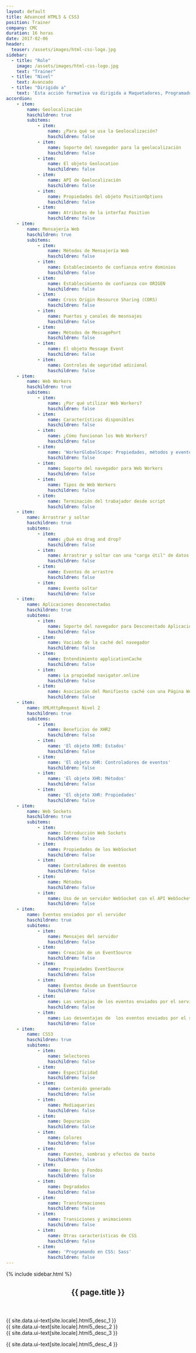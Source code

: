 ```yaml
---
layout: default
title: Advanced HTML5 & CSS3
position: Trainer
company: CMC
duration: 16 horas
date: 2017-02-06
header:
  teaser: /assets/images/html-css-logo.jpg
sidebar:
  - title: "Role"
    image: /assets/images/html-css-logo.jpg
    text: "Trainer"
  - title: "Nivel"
    text: Avanzado
  - title: "Dirigido a"
    text: 'Esta acción formativa va dirigida a Maquetadores, Programadores y Analistas.'
accordion:
    - item:
        name: Geolocalización
        haschildren: true
        subitems:
            - item:
                name: ¿Para qué se usa la Geolocalización?
                haschildren: false
            - item:
                name: Soporte del navegador para la geolocalización
                haschildren: false
            - item:
                name: El objeto Geolocation
                haschildren: false
            - item:
                name: API de Geolocalización
                haschildren: false
            - item:
                name: Propiedades del objeto PositionOptions
                haschildren: false
            - item:
                name: Atributos de la interfaz Position
                haschildren: false
    - item:
        name: Mensajería Web
        haschildren: true
        subitems:
            - item:
                name: Métodos de Mensajería Web
                haschildren: false
            - item:
                name: Establecimiento de confianza entre dominios
                haschildren: false
            - item:
                name: Establecimiento de confianza con ORIGEN
                haschildren: false
            - item:
                name: Cross Origin Resource Sharing (CORS)
                haschildren: false
            - item:
                name: Puertos y canales de mesnsajes
                haschildren: false
            - item:
                name: Métodos de MessagePort
                haschildren: false
            - item:
                name: El objeto Message Event
                haschildren: false
            - item:
                name: Controles de seguridad adicional
                haschildren: false
    - item:
        name: Web Workers
        haschildren: true
        subitems:
            - item:
                name: ¿Por qué utilizar Web Workers?
                haschildren: false
            - item:
                name: Características disponibles
                haschildren: false
            - item:
                name: ¿Cómo funcionan los Web Workers?
                haschildren: false
            - item:
                name: 'WorkerGlobalScope: Propiedades, métodos y eventos'
                haschildren: false
            - item:
                name: Soporte del navegador para Web Workers
                haschildren: false
            - item:
                name: Tipos de Web Workers
                haschildren: false
            - item:
                name: Terminación del trabajador desde script
                haschildren: false
    - item:
        name: Arrastrar y soltar
        haschildren: true
        subitems:
            - item:
                name: ¿Qué es drag and drop?
                haschildren: false
            - item:
                name: Arrastrar y soltar con una "carga útil" de datos
                haschildren: false
            - item:
                name: Eventos de arrastre
                haschildren: false
            - item:
                name: Evento soltar
                haschildren: false
    - item:
        name: Aplicaciones desconectadas
        haschildren: true
        subitems:
            - item:
                name: Soporte del navegador para Desconectado Aplicaciones
                haschildren: false
            - item:
                name: Vaciado de la caché del navegador
                haschildren: false
            - item:
                name: Entendimiento applicationCache
                haschildren: false
            - item:
                name: La propiedad navigator.online
                haschildren: false
            - item:
                name: Asociación del Manifiesto caché con una Página Web
                haschildren: false
    - item:
        name: XMLHttpRequest Nivel 2
        haschildren: true
        subitems:
            - item:
                name: Beneficios de XHR2
                haschildren: false
            - item:
                name: 'El objeto XHR: Estados'
                haschildren: false
            - item:
                name: 'El objeto XHR: Controladores de eventos'
                haschildren: false
            - item:
                name: 'El objeto XHR: Métodos'
                haschildren: false
            - item:
                name: 'El objeto XHR: Propiedades'
                haschildren: false
    - item:
        name: Web Sockets
        haschildren: true
        subitems:
            - item:
                name: Introducción Web Sockets
                haschildren: false
            - item:
                name: Propiedades de los WebSocket
                haschildren: false
            - item:
                name: Controladores de eventos
                haschildren: false
            - item:
                name: Métodos
                haschildren: false
            - item:
                name: Uso de un servidor WebSocket con el API WebSocket
                haschildren: false
    - item:
        name: Eventos enviados por el servidor
        haschildren: true
        subitems:
            - item:
                name: Mensajes del servidor
                haschildren: false
            - item:
                name: Creación de un EventSource
                haschildren: false
            - item:
                name: Propiedades EventSource
                haschildren: false
            - item:
                name: Eventos desde un EventSource
                haschildren: false
            - item:
                name: Las ventajas de los eventos enviados por el servidor
                haschildren: false
            - item:
                name: Las desventajas de  los eventos enviados por el servidor
                haschildren: false
    - item:
        name: CSS3
        haschildren: true
        subitems:
            - item:
                name: Selectores
                haschildren: false
            - item:
                name: Especificidad
                haschildren: false
            - item:
                name: Contenido generado
                haschildren: false
            - item:
                name: Mediaqueries
                haschildren: false
            - item:
                name: Depuración
                haschildren: false
            - item:
                name: Colores
                haschildren: false
            - item:
                name: Fuentes, sombras y efectos de texto
                haschildren: false
            - item:
                name: Bordes y Fondos
                haschildren: false
            - item:
                name: Degradados
                haschildren: false
            - item:
                name: Transformaciones
                haschildren: false
            - item:
                name: Transiciones y animaciones
                haschildren: false
            - item:
                name: Otras características de CSS
                haschildren: false
            - item:
                name: 'Programando en CSS: Sass'
                haschildren: false
---
```


<div id="main" role="main">
    {% include sidebar.html %}
    <article class="page" itemscope itemtype="https://schema.org/CreativeWork">
      <meta itemprop="headline" content="{{ page.title }}"/>
      <meta itemprop="description" content="{{ page.header.description }}"/>
      <div class="page__inner-wrap">
        <header>
          <h1 id="page-title" class="page__title" itemprop="headline">{{ page.title }}</h1>
        </header>
        <section class="page__content" itemprop="text">
            <p>{{ site.data.ui-text[site.locale].html5_desc_1 }}
            <br/>{{ site.data.ui-text[site.locale].html5_desc_2 }} <br/>{{ site.data.ui-text[site.locale].html5_desc_3 }}</p>
            <p>{{ site.data.ui-text[site.locale].html5_desc_4 }}</p>
          <!-- <h3 id="page-title" class="page__title" itemprop="headline" style="margin-bottom: 0.7em;">Temario</h3>     
          {% include accordion include_scripts=true %} -->
        </section>
      </div>
    </article>
</div>